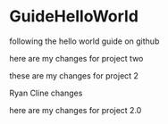 # GuideHelloWorld
following the hello world guide on github

here are my changes for project two

these are my changes for project 2

Ryan Cline changes 

here are my changes for project 2.0
